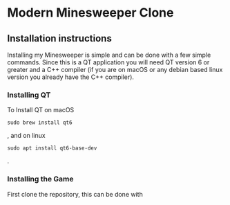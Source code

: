 # Modern Minesweeper Clone

## Installation instructions

Installing my Minesweeper is simple and can be done with a few simple commands. Since this is a QT application you will need QT version 6 or greater and a C++ compiler (if you are on macOS or any debian based linux version you already have the C++ compiler). 

### Installing QT

To Install QT on macOS

```
sudo brew install qt6
```
, and on linux 

```
sudo apt install qt6-base-dev
```
.

### Installing the Game

First clone the repository, this can be done with 
